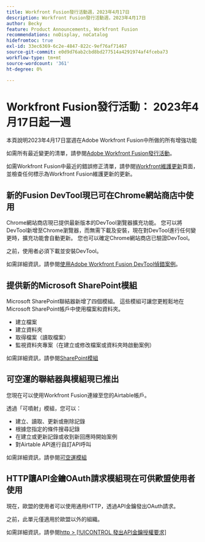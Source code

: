 ```yaml
---
title: Workfront Fusion發行活動週，2023年4月17日
description: Workfront Fusion發行活動週，2023年4月17日
author: Becky
feature: Product Announcements, Workfront Fusion
recommendations: noDisplay, noCatalog
hidefromtoc: true
exl-id: 33ec6369-6c2e-4847-822c-9ef76af71467
source-git-commit: e0d9d76ab2cbd8bd277514a4291974af4fceba73
workflow-type: tm+mt
source-wordcount: '361'
ht-degree: 0%

---
```


# Workfront Fusion發行活動： 2023年4月17日起一週

本頁說明2023年4月17日當週在Adobe Workfront Fusion中所做的所有增強功能

如需所有最近變更的清單，請參閱[Adobe Workfront Fusion發行活動](/help/workfront-fusion/fusion-product-releases/fusion-release-activity.md)。

如需Workfront Fusion中最近的錯誤修正清單，請參閱[Workfront維護更新](https://experienceleague.adobe.com/docs/workfront-known-issues/releases/current-updates.html)頁面，並檢查任何標示為Workfront Fusion維護更新的更新。

## 新的Fusion DevTool現已可在Chrome網站商店中使用

Chrome網站商店現已提供最新版本的DevTool瀏覽器擴充功能。 您可以將DevTool新增至Chrome瀏覽器，而無需下載及安裝，現在對DevTool進行任何變更時，擴充功能會自動更新。 您也可以確定Chrome網站商店已驗證DevTool。

之前，使用者必須下載並安裝DevTool。

如需詳細資訊，請參閱[使用Adobe Workfront Fusion DevTool偵錯案例](/help/workfront-fusion/manage-scenarios/debug-a-scenario.md)。

## 提供新的Microsoft SharePoint模組

Microsoft SharePoint聯結器新增了四個模組。 這些模組可讓您更輕鬆地在Microsoft SharePoint帳戶中使用檔案和資料夾。

* 建立檔案
* 建立資料夾
* 取得檔案（讀取檔案）
* 監視資料夾專案（在建立或修改檔案或資料夾時啟動案例）

如需詳細資訊，請參閱[SharePoint模組](/help/workfront-fusion/references/apps-and-modules/third-party-connectors/sharepoint-modules.md)

## 可空運的聯結器與模組現已推出

您現在可以使用Workfront Fusion連線至您的Airtable帳戶。

透過「可噴射」模組，您可以：

* 建立、讀取、更新或刪除記錄
* 根據您指定的條件搜尋記錄
* 在建立或更新記錄或收到新回應時開始案例
* 對Airtable API進行自訂API呼叫

如需詳細資訊，請參閱[可空運模組](/help/workfront-fusion/references/apps-and-modules/third-party-connectors/airtable-modules.md)

## HTTP讓API金鑰OAuth請求模組現在可供歐盟使用者使用

現在，歐盟的使用者可以使用通用HTTP，透過API金鑰發出OAuth請求。

之前，此單元僅適用於歐盟以外的組織。

如需詳細資訊，請參閱[http > [!UICONTROL 發出API金鑰授權要求]](/help/workfront-fusion/references/apps-and-modules/universal-connectors/http-module-make-an-api-key-auth-request.md)
